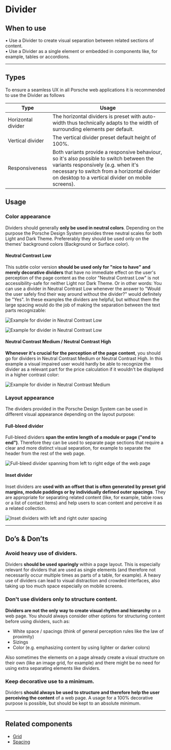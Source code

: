 # Divider

<TableOfContents></TableOfContents>

## When to use
  • Use a Divider to create visual separation between related sections of content.   
  • Use a Divider as a single element or embedded in components like, for example, tables or accordions.

---

## Types

To ensure a seamless UX in all Porsche web applications it is recommended to use the Divider as follows

| Type | Usage |
|----|----|
| Horizontal divider | The horizontal dividers is preset with auto-width thus technically adapts to the width of surrounding elements per default. |
| Vertical divider | The vertical divider preset default height of 100%. |
| Responsiveness | Both variants provide a responsive behaviour, so it's also possible to switch between the variants responsively (e.g. when it's necessary to switch from a horizontal divider on desktop to a vertical divider on mobile screens). |


## Usage

### Color appearance

Dividers should generally **only be used in neutral colors**. Depending on the purpose the Porsche Design System provides three neutral scales for both Light and Dark Theme. Prefererably they should be used only on the themes' background colors (Background or Surface color).

#### Neutral Contrast Low
This subtle color version **should be used only for "nice to have" and merely decorative dividers** that have no immediate effect on the user's perception of the page content as the color "Neutral Contrast Low" is not accessibility-safe for neither Light nor Dark Theme. Or in other words: You can use a divider in Neutral Contrast Low whenever the answer to "Would the user safely find their way around without the divider?" would definitely be "Yes". In these examples the dividers are helpful, but without them the large spacing would do the job of making the separation between the text parts recognizable:

![Example for divider in Neutral Contrast Low](./assets/divider-neutralcontrast-low1.png)  
  

![Example for divider in Neutral Contrast Low](./assets/divider-neutralcontrast-low2.png)

#### Neutral Contrast Medium / Neutral Contrast High

**Whenever it's crucial for the perception of the page content**, you should go for dividers in Neutral Contrast Medium or Neutral Contrast High. In this example a visual impaired user would hardly be able to recognize the divider as a relevant part for the price calculation if it wouldn't be displayed in a higher contrast color:

![Example for divider in Neutral Contrast Medium](./assets/divider-neutralcontrast-medium.png)

### Layout appearance

The dividers provided in the Porsche Design System can be used in different visual appearance depending on the layout purpose: 

#### Full-bleed divider

Full-bleed dividers **span the entire length of a module or page ("end to end")**. Therefore they can be used to separate page sections that require a clear and more distinct visual separation, for example to separate the header from the rest of the web page.

![Full-bleed divider spanning from left to right edge of the web page](./assets/divider-fullbleed.png)

#### Inset divider

Inset dividers are **used with an offset that is often generated by preset grid margins, module paddings or by individually defined outer spacings**. They are appropriate for separating related content (like, for example, table rows or a list of contact items) and help users to scan content and perceive it as a related collection. 

![Inset dividers with left and right outer spacing](./assets/divider-inset.png)

---

## Do’s & Don’ts

### Avoid heavy use of dividers.
Dividers **should be used sparingly** within a page layout. This is especially relevant for dividers that are used as single elements (and therefore not necessarily occur multiple times as parts of a table, for example). A heavy use of dividers can lead to visual distraction and crowded interfaces, also taking up too much space especially on mobile screens.

### Don't use dividers only to structure content.

**Dividers are not the only way to create visual rhythm and hierarchy** on a web page. You should always consider other options for structuring content before using dividers, such as: 

* White space / spacings (think of general perception rules like the law of proximity)
* Sizings
* Color (e.g. emphasizing content by using lighter or darker colors)

Also sometimes the elements on a page already create a visual structure on their own (like an image grid, for example) and there might be no need for using extra separating elements like dividers.

### Keep decorative use to a minimum.

Dividers **should always be used to structure and therefore help the user perceiving the content** of a web page. A usage for a 100% decorative purpose is possible, but should be kept to an absolute minimum.

---

## Related components

* [Grid](components/grid)
* [Spacing](components/spacing)